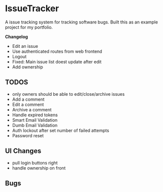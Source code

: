 # IssueTracker
A issue tracking system for tracking software bugs. Built this as an example project for my portfolio.

**Changelog**
* Edit an issue
* Use authenticated routes from web frontend
* Logout
* Fixed: Main issue list doest update after edit
* Add ownership

**TODOS**
-----------------

* only owners should be able to edit/close/archive issues
* Add a comment
* Edit a comment 
* Archive a comment
* Handle expired tokens
* Smart Email Validation
* Dumb Email Validation
* Auth lockout after set number of failed attempts
* Password reset
 
**UI Changes**
-----------------

* pull login buttons right 
* handle ownership on front

**Bugs**
-----------------
